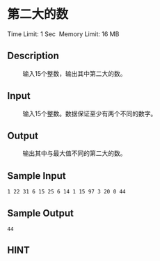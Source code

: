 # 第二大的数
Time Limit: 1 Sec  Memory Limit: 16 MB


## Description
         输入15个整数，输出其中第二大的数。


## Input
         输入15个整数。数据保证至少有两个不同的数字。


## Output
         输出其中与最大值不同的第二大的数。


## Sample Input
```
1 22 31 6 15 25 6 14 1 15 97 3 20 0 44
```
## Sample Output
```
44
```

## HINT
